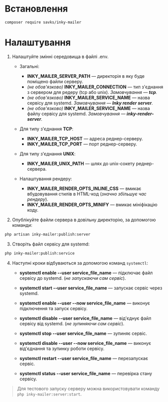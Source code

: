 # Встановлення

```bash
composer require savks/inky-mailer
```

# Налаштування

1. Налаштуйте змінні середовища в файлі .env.
    - Загальні:
        - **INKY_MAILER_SERVER_PATH** — директорія в яку буде поміщено файли серверу.
        - _(не обов'язково)_ **INKY_MAILER_CONNECTION** — тип з'єднання з сервером для редеру (tcp або unix).
          _Замовчування — **tcp**._
        - _(не обов'язково)_ **INKY_MAILER_SERVICE_NAME** — назва сервісу для systemd.
          _Замовчування — **Inky render server**._
        - _(не обов'язково)_ **INKY_MAILER_SERVICE_NAME** — назва файлу сервісу для systemd.
          _Замовчування — **inky-render-server**._

    - Для типу з'єднання **TCP**:
        - **INKY_MAILER_TCP_HOST** — адреса реднер-серверу.
        - **INKY_MAILER_TCP_PORT** — порт реднер-серверу.

    - Для типу з'єднання **UNIX**:
        - **INKY_MAILER_UNIX_PATH** — шлях до unix-сокету реднер-сервера.

    - Налаштування рендеру:
        - **INKY_MAILER_RENDER_OPTS_INLINE_CSS** — вмикає вбудовування стилів в HTML-код
          (_значно збільшує час рендеру_).
        - **INKY_MAILER_RENDER_OPTS_MINIFY** — вмикає мініфікацію коду.

2. Опублікуйте файли сервера в довільну директорію, за допомогою команди:

```bash
php artisan inky-mailer:publish:server
```

3. Створіть файл сервісу для systemd:

```bash
php inky-mailer:publish:service
```

4. Наступні кроки відбуваються за допомогою команд `systemctl`:
    - **systemctl enable --user service_file_name** — підключає файл сервісу до systemd. (_не запускаючи сам сервіс_).

    - **systemctl start --user service_file_name** — запускає сервіс через systemd.

    - **systemctl enable --user --now service_file_name** — виконує підключення та запуск сервісу.

    - **systemctl disable --user service_file_name** — від'єднує файл сервісу від systemd. (_не зупиняючи сам сервіс_).

    - **systemctl stop --user service_file_name** — зупиняє сервіс.

    - **systemctl disable --user --now service_file_name** — виконує від'єднання та зупинку роботи сервісу.

    - **systemctl restart --user service_file_name** — перезапускає сервіс.

    - **systemctl status --user service_file_name** — перевірка стану сервісу.

> Для тестового запуску серверу можна використовувати команду `php inky-mailer:server:start`.
